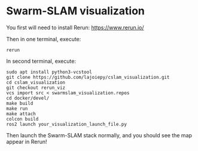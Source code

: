 # Swarm-SLAM visualization

You first will need to install Rerun: https://www.rerun.io/

Then in one terminal, execute:
```
rerun
```

In second terminal, execute:
```
sudo apt install python3-vcstool
git clone https://github.com/lajoiepy/cslam_visualization.git
cd cslam_visualization
git checkout rerun_viz
vcs import src < swarmslam_visualization.repos
cd docker/devel/
make build
make run
make attach
colcon build
ros2 launch your_visualization_launch_file.py
```

Then launch the Swarm-SLAM stack normally, and you should see the map appear in Rerun!
